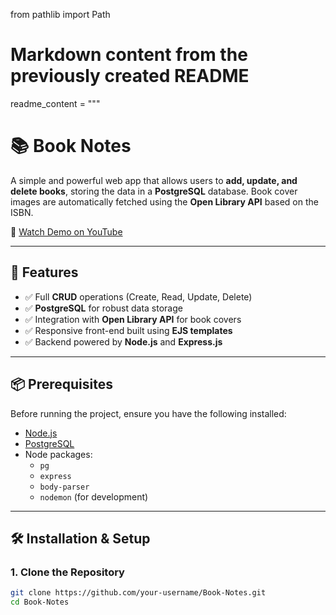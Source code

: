 from pathlib import Path

# Markdown content from the previously created README
readme_content = """
# 📚 Book Notes

A simple and powerful web app that allows users to **add, update, and delete books**, storing the data in a **PostgreSQL** database. Book cover images are automatically fetched using the **Open Library API** based on the ISBN.

🎥 [Watch Demo on YouTube](https://www.youtube.com/watch?v=cqHv4No8WMg)

---

## 🚀 Features

- ✅ Full **CRUD** operations (Create, Read, Update, Delete)
- ✅ **PostgreSQL** for robust data storage
- ✅ Integration with **Open Library API** for book covers
- ✅ Responsive front-end built using **EJS templates**
- ✅ Backend powered by **Node.js** and **Express.js**

---

## 📦 Prerequisites

Before running the project, ensure you have the following installed:

- [Node.js](https://nodejs.org/)
- [PostgreSQL](https://www.postgresql.org/)
- Node packages:
  - `pg`
  - `express`
  - `body-parser`
  - `nodemon` (for development)

---

## 🛠️ Installation & Setup

### 1. Clone the Repository

```bash
git clone https://github.com/your-username/Book-Notes.git
cd Book-Notes
